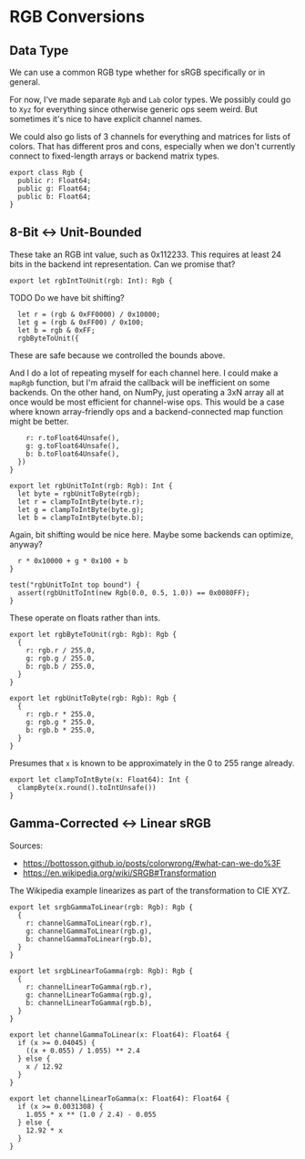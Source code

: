 # RGB Conversions

## Data Type

We can use a common RGB type whether for sRGB specifically or in general.

For now, I've made separate `Rgb` and `Lab` color types. We possibly could go
to `Xyz` for everything since otherwise generic ops seem weird. But sometimes
it's nice to have explicit channel names.

We could also go lists of 3 channels for everything and matrices for lists of
colors. That has different pros and cons, especially when we don't currently
connect to fixed-length arrays or backend matrix types.

    export class Rgb {
      public r: Float64;
      public g: Float64;
      public b: Float64;
    }

## 8-Bit <-> Unit-Bounded

These take an RGB int value, such as 0x112233. This requires at least 24 bits in
the backend int representation. Can we promise that?

    export let rgbIntToUnit(rgb: Int): Rgb {

TODO Do we have bit shifting?

      let r = (rgb & 0xFF0000) / 0x10000;
      let g = (rgb & 0xFF00) / 0x100;
      let b = rgb & 0xFF;
      rgbByteToUnit({

These are safe because we controlled the bounds above.

And I do a lot of repeating myself for each channel here. I could make a
`mapRgb` function, but I'm afraid the callback will be inefficient on some
backends. On the other hand, on NumPy, just operating a 3xN array all at once
would be most efficient for channel-wise ops. This would be a case where known
array-friendly ops and a backend-connected map function might be better.

        r: r.toFloat64Unsafe(),
        g: g.toFloat64Unsafe(),
        b: b.toFloat64Unsafe(),
      })
    }

    export let rgbUnitToInt(rgb: Rgb): Int {
      let byte = rgbUnitToByte(rgb);
      let r = clampToIntByte(byte.r);
      let g = clampToIntByte(byte.g);
      let b = clampToIntByte(byte.b);

Again, bit shifting would be nice here. Maybe some backends can optimize,
anyway?

      r * 0x10000 + g * 0x100 + b
    }

    test("rgbUnitToInt top bound") {
      assert(rgbUnitToInt(new Rgb(0.0, 0.5, 1.0)) == 0x0080FF);
    }

These operate on floats rather than ints.

    export let rgbByteToUnit(rgb: Rgb): Rgb {
      {
        r: rgb.r / 255.0,
        g: rgb.g / 255.0,
        b: rgb.b / 255.0,
      }
    }

    export let rgbUnitToByte(rgb: Rgb): Rgb {
      {
        r: rgb.r * 255.0,
        g: rgb.g * 255.0,
        b: rgb.b * 255.0,
      }
    }

Presumes that `x` is known to be approximately in the 0 to 255 range already.

    export let clampToIntByte(x: Float64): Int {
      clampByte(x.round().toIntUnsafe())
    }

## Gamma-Corrected <-> Linear sRGB

Sources:

- https://bottosson.github.io/posts/colorwrong/#what-can-we-do%3F
- https://en.wikipedia.org/wiki/SRGB#Transformation

The Wikipedia example linearizes as part of the transformation to CIE XYZ.

    export let srgbGammaToLinear(rgb: Rgb): Rgb {
      {
        r: channelGammaToLinear(rgb.r),
        g: channelGammaToLinear(rgb.g),
        b: channelGammaToLinear(rgb.b),
      }
    }

    export let srgbLinearToGamma(rgb: Rgb): Rgb {
      {
        r: channelLinearToGamma(rgb.r),
        g: channelLinearToGamma(rgb.g),
        b: channelLinearToGamma(rgb.b),
      }
    }

    export let channelGammaToLinear(x: Float64): Float64 {
      if (x >= 0.04045) {
        ((x + 0.055) / 1.055) ** 2.4
      } else {
        x / 12.92
      }
    }

    export let channelLinearToGamma(x: Float64): Float64 {
      if (x >= 0.0031308) {
        1.055 * x ** (1.0 / 2.4) - 0.055
      } else {
        12.92 * x
      }
    }
